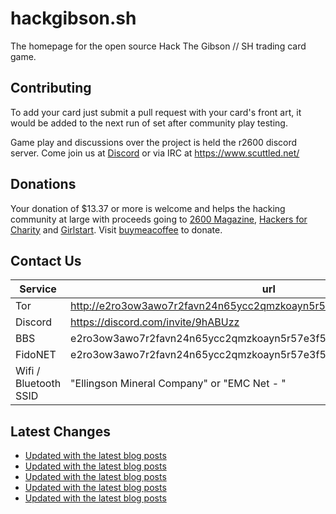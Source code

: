 # hackgibson.sh
The homepage for the open source Hack The Gibson // SH trading card game.


## Contributing

To add your card just submit a pull request with your card's front art, it would be added to the next run of set after community play testing.

Game play and discussions over the project is held the r2600 discord server. Come join us at [Discord](https://discord.com/invite/9hABUzz) or via IRC at https://www.scuttled.net/


## Donations

Your donation of $13.37 or more is welcome and helps the hacking community at large with proceeds going to [2600 Magazine](https://2600.com/), [Hackers for Charity](https://hackersforcharity.org) and [Girlstart](https://girlstart.org).  Visit [buymeacoffee](https://www.buymeacoffee.com/hackgibson.sh) to donate.


## Contact Us

Service | url
-|-
Tor | http://e2ro3ow3awo7r2favn24n65ycc2qmzkoayn5r57e3f56nvjwdcgg32ad.onion
Discord | https://discord.com/invite/9hABUzz
BBS | e2ro3ow3awo7r2favn24n65ycc2qmzkoayn5r57e3f56nvjwdcgg32ad.onion:23
FidoNET | e2ro3ow3awo7r2favn24n65ycc2qmzkoayn5r57e3f56nvjwdcgg32ad.onion:24554
Wifi / Bluetooth SSID | "Ellingson Mineral Company" or "EMC Net - <fidonet address>"

## Latest Changes
<!-- BLOG-POST-LIST:START -->
- [Updated with the latest blog posts](https://github.com/DFW2600/hackgibson.sh/commit/53516f6200f99d479781c3418145db62af781d31)
- [Updated with the latest blog posts](https://github.com/DFW2600/hackgibson.sh/commit/37b6f4454741f6a6f0ea7bc6abe015b4b58354ec)
- [Updated with the latest blog posts](https://github.com/DFW2600/hackgibson.sh/commit/bfa111709355c847503913daf755e3cfcea0e378)
- [Updated with the latest blog posts](https://github.com/DFW2600/hackgibson.sh/commit/ae0d9a3ff1a06696f24632efb9dac7e07e0633ec)
- [Updated with the latest blog posts](https://github.com/DFW2600/hackgibson.sh/commit/dd2377a74e36845a9e72d7b9435fe1d3c37db3e5)
<!-- BLOG-POST-LIST:END -->
